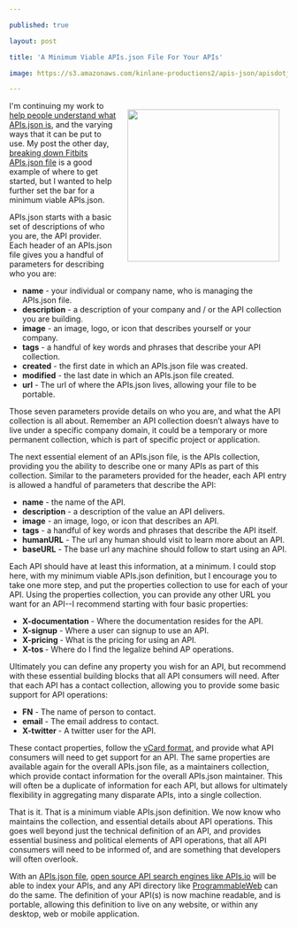---
published: true
layout: post
title: 'A Minimum Viable APIs.json File For Your APIs'
image: https://s3.amazonaws.com/kinlane-productions2/apis-json/apisdotjson.png
---

<p><a href="http://apisjson.org/"><img style="padding: 15px;" src="https://s3.amazonaws.com/kinlane-productions2/apis-json/apisdotjson.png" alt="" width="275" align="right" /></a>
<p>I'm continuing my work to <a href="http://apievangelist.com/2015/02/04/what-exactly-is-api-commons/">help people understand what APIs.json is</a>, and the varying ways that it can be put to use.  My post the other day, <a href="http://apievangelist.com/2015/01/31/breaking-down-the-fitbit-apisjson-file/">breaking down Fitbits APIs.json file</a> is a good example of where to get started, but I wanted to help further set the bar for a minimum viable APIs.json.
<p>APIs.json starts with a basic set of descriptions of who you are, the API provider. Each header of an APIs.json file gives you a handful of parameters for describing who you are:
<ul>
<li><strong>name</strong> - your individual or company name, who is managing the APIs.json file.</li>
<li><strong>description</strong> - a description of your company and / or the API collection you are building.</li>
<li><strong>image</strong> - an image, logo, or icon that describes yourself or your company.</li>
<li><strong>tags</strong> - a handful of key words and phrases that describe your API collection.</li>
<li><strong>created</strong> - the first date in which an APIs.json file was created.</li>
<li><strong>modified</strong> - the last date in which an APIs.json file created.</li>
<li><strong>url</strong> - The url of where the APIs.json lives, allowing your file to be portable.</li>
</ul>
<p>Those seven parameters provide details on who you are, and what the API collection is all about. Remember an API collection doesn&rsquo;t always have to live under a specific company domain, it could be a temporary or more permanent collection, which is part of specific project or application.
<p>The next essential element of an APIs.json file, is the APIs collection, providing you the ability to describe one or many APIs as part of this collection. Similar to the parameters provided for the header, each API entry is allowed a handful of parameters that describe the API:
<ul>
<li><strong>name</strong> - the name of the API.</li>
<li><strong>description</strong> - a description of the value an API delivers.</li>
<li><strong>image</strong> - an image, logo, or icon that describes an API.</li>
<li><strong>tags</strong> - a handful of key words and phrases that describe the API itself.</li>
<li><strong>humanURL</strong> - The url any human should visit to learn more about an API.</li>
<li><strong>baseURL</strong> - The base url any machine should follow to start using an API.</li>
</ul>
<p>Each API should have at least this information, at a minimum. I could stop here, with my minimum viable APIs.json definition, but I encourage you to take one more step, and put the properties collection to use for each of your API. Using the properties collection, you can provide any other URL you want for an API--I recommend starting with four basic properties:
<ul>
<li><strong>X-documentation</strong> - Where the documentation resides for the API.</li>
<li><strong>X-signup</strong> - Where a user can signup to use an API.</li>
<li><strong>X-pricing </strong>- What is the pricing for using an API.</li>
<li><strong>X-tos </strong>- Where do I find the legalize behind AP operations.</li>
</ul>
<p>Ultimately you can define any property you wish for an API, but recommend with these essential building blocks that all API consumers will need. After that each API has a contact collection, allowing you to provide some basic support for API operations:
<ul>
<li><strong>FN</strong> - The name of person to contact.</li>
<li><strong>email</strong> - The email address to contact.</li>
<li><strong>X-twitter </strong>- A twitter user for the API.</li>
</ul>
<p>These contact properties, follow the <a href="https://en.wikipedia.org/wiki/VCard">vCard format</a>, and provide what API consumers will need to get support for an API. The same properties are available again for the overall APIs.json file, as a maintainers collection, which provide contact information for the overall APIs.json maintainer. This will often be a duplicate of information for each API, but allows for ultimately flexibility in aggregating many disparate APIs, into a single collection.
<p>That is it. That is a minimum viable APIs.json definition. We now know who maintains the collection, and essential details about API operations. This goes well beyond just the technical definition of an API, and provides essential business and political elements of API operations, that all API consumers will need to be informed of, and are something that developers will often overlook.
<p>With an <a href="http://apisjson.org/">APIs.json file</a>, <a href="http://apis.io/">open source API search engines like APIs.io</a> will be able to index your APIs, and any API directory like <a href="http://programmableweb.com">ProgrammableWeb</a> can do the same. The definition of your API(s) is now machine readable, and is portable, allowing this definition to live on any website, or within any desktop, web or mobile application.
<script src="https://gist.github.com/kinlane/97e18054af34873623c3.js"></script>

